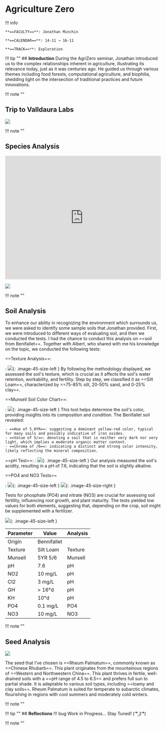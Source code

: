 # Agriculture Zero

!!! info 
    
    **==FACULTY==**: Jonathan Minchin

    **==CALENDAR==**: 14-11 → 16-11

    **==TRACK==**: Exploration

<div style="clear:both;"></div>

!!! tip ""
    ## **Introduction** 
    During the AgriZero seminar, Jonathan introduced us to the complex relationships inherent in agriculture, illustrating its relevance today, just as it was centuries ago. He guided us through various themes including food forests, computational agriculture, and biophilia, shedding light on the intersection of traditional practices and future innovations.

!!! note ""

## Trip to Valldaura Labs

![](../images/AgriTrip.jpg)

!!! note ""

## Species Analysis

<iframe 
    width="100%" 
    height="400" 
    src="https://www.youtube.com/embed/6M0DoILQM7g?si=p_TeVM5snL8zhxp3&amp;" 
    title="Valldaura Species Analysis" 
    frameborder="0" 
    allow="accelerometer; autoplay; clipboard-write; encrypted-media; gyroscope; picture-in-picture; web-share" allowfullscreen>
</iframe>

![](../images/AgriSpecies.jpg)

!!! note ""

## Soil Analysis

To enhance our ability in recognizing the environment which surrounds us, we were asked to identify some sample soils that Jonathan provided. First, we were introduced to different ways of evaluating soil, and then we conducted the tests. I had the chance to conduct this analysis on ==soil from Benifallet==. Together with Albert, who shared with me his knowledge on the topic, we conducted the following tests:

==Texture Analysis==: 

:   ![](../images/AgriSoil01.jpg){: .image-45-size-left } By following the methodology displayed, we assessed the soil's texture, which is crucial as it affects the soil's water retention, workability, and fertility. Step by step, we classified it as ==Silt Loam==, characterized by ==75-85% silt, 20-50% sand, and 0-25% clay==.
<div style="clear: both;"></div>

==Munsell Soil Color Chart==: 

:   ![](../images/AgriSoil03.jpg){: .image-45-size-left } This tool helps determine the soil's color, providing insights into its composition and condition. The Benifallet soil revealed:

    - ==Hue of 5.0YR==: suggesting a dominant yellow-red color, typical for many soils and possibly indicative of iron oxides.
    - ==Value of 5/==: denoting a soil that is neither very dark nor very light, which implies a moderate organic matter content.
    - ==Chroma of /6==: indicating a distinct and strong color intensity, likely reflecting the mineral composition.
 <div style="clear: both;"></div>

==pH Test==: 
:   ![](../images/AgriSoil02.jpg){: .image-45-size-left } Our analysis measured the soil's acidity, resulting in a pH of 7.6, indicating that the soil is slightly alkaline.
<div style="clear: both;"></div>


==PO4 and NO3 Tests==

:   ![](../images/AgriSoil04.jpg){: .image-45-size-left } ![](../images/AgriSoil05.jpg){: .image-45-size-right } <div style="clear: both;"></div>
Tests for phosphate (PO4) and nitrate (NO3) are crucial for assessing soil fertility, influencing root growth, and plant maturity. The tests yielded low values for both elements, suggesting that, depending on the crop, soil might be supplemented with a fertilizer.
<div style="clear: both;"></div>


![](../images/AgriSoil06.jpg){: .image-45-size-left }

| Parameter | Value      | Analysis   |
|-----------|------------|------------|
| Origin    | Bennifallet|            |
| Texture   | Silt Loam  |  Texture   |
| Munsell   | 5YR 5/6    |  Munsell   |
| pH        | 7.6        |     pH     |
| NO2       | 10 mg/L    |     pH     |
| Cl2       | 3 mg/L     |     pH     |
| GH        | > 16°d     |     pH     |
| KH        | 10°d       |     pH     |
| PO4       | 0.1 mg/L   |    PO4     |
| NO3       | 10 mg/L    |    NO3     |

!!! note ""

## **Seed Analysis**

![](../images/AgriSeed.jpg)

The seed that I’ve chosen is ==Rheum Palmatum==, commonly known as ==Chinese Rhubarb==.
This plant originates from the mountainous regions of ==Western and Northwestern China==. This plant thrives in fertile, well-drained soils with a ==pH range of 4.5 to 6.5== and prefers full sun to partial shade. 
It is adaptable to various soil types, including ==loamy and clay soils==. Rheum Palmatum is suited for temperate to subarctic climates, flourishing in regions with cool summers and moderately cold winters.

!!! note ""

!!! tip ""
    ## **Reflections**
   !!! bug 
    Work in Progress... Stay Tuned! ( ͡° ͜ʖ ͡°)

!!! note ""
